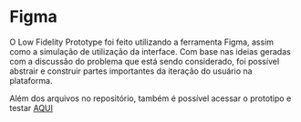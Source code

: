 # Figma

O Low Fidelity Prototype foi feito utilizando a ferramenta Figma, assim como a simulação de utilização da interface. Com base nas ideias geradas com a discussão do problema que está sendo considerado, foi possível abstrair e construir partes importantes da iteração do usuário na plataforma.

Além dos arquivos no repositório, também é possível acessar o prototipo e testar [AQUI](https://www.figma.com/proto/jq9i8fQOfVgLJ4odraliUC/Reciconect---Low-Fidelity-Prototype?type=design&node-id=1-33&t=YEsFUKvnB1SaNULa-1&scaling=min-zoom&page-id=0%3A1&starting-point-node-id=1%3A33&mode=design)

